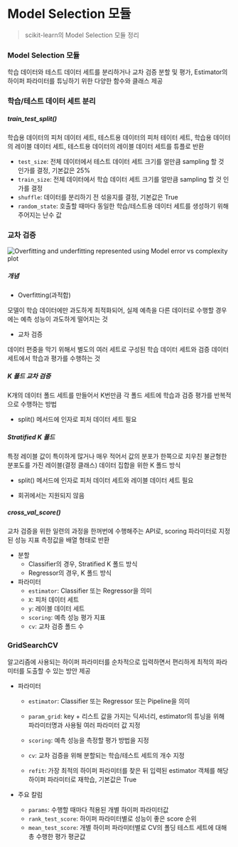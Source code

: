 # Model Selection 모듈

> scikit-learn의 Model Selection 모듈 정리



### Model Selection 모듈

학습 데이터와 테스트 데이터 세트를 분리하거나 교차 검증 분할 및 평가, Estimator의 하이퍼 파라미터를 튜닝하기 위한 다양한 함수와 클래스 제공



### 학습/테스트 데이터 세트 분리

##### train_test_split()

학습용 데이터의 피처 데이터 세트, 테스트용 데이터의 피처 테이터 세트, 학습용 데이터의 레이블 데이터 세트, 테스트용 데이터의 레이블 데이터 세트를 튜플로 반환

- `test_size`: 전체 데이터에서 테스트 데이터 세트 크기를 얼만큼 sampling 할 것 인가를 결정, 기본값은 25%
- `train_size`:  전체 데이터에서 학습 데이터 세트 크기를 얼만큼 sampling 할 것 인가를 결정
- `shuffle`: 데이터를 분리하기 전 섞을지를 결정, 기본값은 True
- `random_state`: 호출할 때마다 동일한 학습/테스트용 데이터 세트를 생성하기 위해 주어지는 난수 값



### 교차 검증

![Overfitting and underfitting represented using Model error vs complexity plot](https://vitalflux.com/wp-content/uploads/2020/12/overfitting-and-underfitting-wrt-model-error-vs-complexity-300x173.png)

##### 개념

- Overfitting(과적합)

모델이 학습 데이터에만 과도하게 최적화되어, 실제 예측을 다른 데이터로 수행할 경우에는 예측 성능이 과도하게 떨어지는 것

- 교차 검증

데이터 편중을 막기 위해서 별도의 여러 세트로 구성된 학습 데이터 세트와 검증 데이터 세트에서 학습과 평가를 수행하는 것



##### K 폴드 교차 검증

K개의 데이터 폴드 세트를 만들어서 K번만큼 각 폴드 세트에 학습과 검증 평가를 반복적으로 수행하는 방법

- split() 메서드에 인자로 피처 데이터 세트 필요



##### Stratified K 폴드

특정 레이블 값이 특이하게 많거나 매우 적어서 값의 분포가 한쪽으로 치우친 불균형한 분포도를 가진 레이블(결정 클래스) 데이터 집합을 위한 K 폴드 방식

- split() 메서드에 인자로 피처 데이터 세트와 레이블 데이터 세트 필요

- 회귀에서는 지원되지 않음



##### cross_val_score()

교차 검증을 위한 일련의 과정을 한꺼번에 수행해주는 API로, scoring 파라미터로 지정된 성능 지표 측정값을 배열 형태로 반환

- 분할
  - Classifier의 경우, Stratified K 폴드 방식
  - Regressor의 경우, K 폴드 방식
- 파라미터
  -  `estimator`: Classifier 또는 Regressor을 의미
  - `X`: 피처 데이터 세트
  - `y`: 레이블 데이터 세트
  - `scoring`: 예측 성능 평가 지표
  - `cv`: 교차 검증 폴드 수



### GridSearchCV

알고리즘에 사용되는 하이퍼 파라미터를 순차적으로 입력하면서 편리하게 최적의 파라미터를 도출할 수 있는 방안 제공

- 파라미터

  - `estimator`: Classifier 또는 Regressor 또는 Pipeline을 의미
  - `param_grid`: key + 리스트 값을 가지는 딕셔너리, estimator의 튜닝을 위해 파라미터명과 사용될 여러 파라미터 값 지정
  - `scoring`: 예측 성능을 측정할 평가 방법을 지정
  - `cv`: 교차 검증을 위해 분할되는 학습/테스트 세트의 개수 지정

  - `refit`: 가장 최적의 하이퍼 파라미터를 찾은 뒤 입력된 estimator 객체를 해당 하이퍼 파라미터로 재학습, 기본값은 True

- 주요 칼럼

  - `params`: 수행할 때마다 적용된 개별 하이퍼 파라미터값
  - `rank_test_score`: 하이퍼 파라미터별로 성능이 좋은 score 순위
  - `mean_test_score`: 개별 하이퍼 파라미터별로 CV의 폴딩 테스트 세트에 대해 총 수행한 평가 평균값